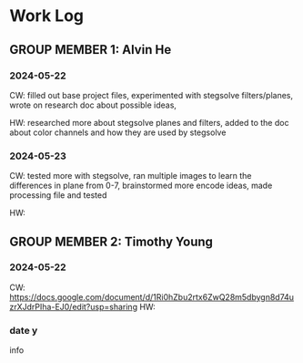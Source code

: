 # Work Log

## GROUP MEMBER 1: Alvin He

### 2024-05-22
CW: filled out base project files, experimented with stegsolve filters/planes, wrote on research doc about possible ideas,

HW: researched more about stegsolve planes and filters, added to the doc about color channels and how they are used by stegsolve

### 2024-05-23
CW: tested more with stegsolve, ran multiple images to learn the differences in plane from 0-7, brainstormed more encode ideas, made processing file and tested

HW:


## GROUP MEMBER 2: Timothy Young

### 2024-05-22
CW:
https://docs.google.com/document/d/1Ri0hZbu2rtx6ZwQ28m5dbygn8d74uzrXJdrPIha-EJ0/edit?usp=sharing
HW:
### date y

info

